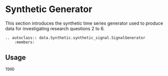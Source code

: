 # Synthetic Generator

This section introduces the synthetic time series generator used to produce data for investigating research questions 2 to 6.

```{eval-rst}  
.. autoclass:: data.Synthetic.synthetic_signal.SignalGenerator
    :members:
```

## Usage 

```python
TDOD
```

